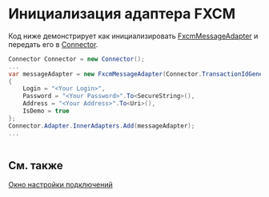 # Инициализация адаптера FXCM

Код ниже демонстрирует как инициализировать [FxcmMessageAdapter](xref:StockSharp.Fxcm.FxcmMessageAdapter) и передать его в [Connector](xref:StockSharp.Algo.Connector).

```cs
Connector Connector = new Connector();				
...				
var messageAdapter = new FxcmMessageAdapter(Connector.TransactionIdGenerator)
{
	Login = "<Your Login>",
	Password = "<Your Password>".To<SecureString>(),
	Address = "<Your Address>".To<Uri>(),
	IsDemo = true
};
Connector.Adapter.InnerAdapters.Add(messageAdapter);
...	
							
```

## См. также

[Окно настройки подключений](../../../graphical_user_interface/connection_settings_window.md)
